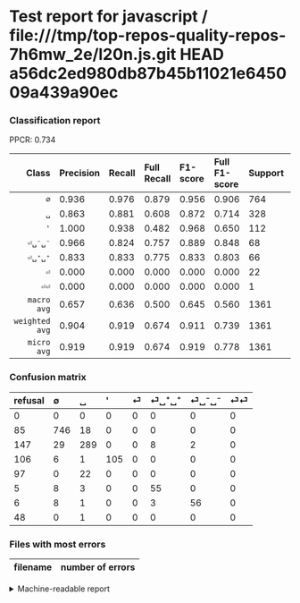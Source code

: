 # Test report for javascript / file:///tmp/top-repos-quality-repos-7h6mw_2e/l20n.js.git HEAD a56dc2ed980db87b45b11021e645009a439a90ec

### Classification report

PPCR: 0.734

| Class | Precision | Recall | Full Recall | F1-score | Full F1-score | Support | Full Support | PPCR |
|------:|:----------|:-------|:------------|:---------|:---------|:--------|:-------------|:-----|
| `∅` | 0.936| 0.976| 0.879| 0.956| 0.906| 764| 849| 0.900 |
| `␣` | 0.863| 0.881| 0.608| 0.872| 0.714| 328| 475| 0.691 |
| `'` | 1.000| 0.938| 0.482| 0.968| 0.650| 112| 218| 0.514 |
| `⏎␣⁻␣⁻` | 0.966| 0.824| 0.757| 0.889| 0.848| 68| 74| 0.919 |
| `⏎␣⁺␣⁺` | 0.833| 0.833| 0.775| 0.833| 0.803| 66| 71| 0.930 |
| `⏎` | 0.000| 0.000| 0.000| 0.000| 0.000| 22| 119| 0.185 |
| `⏎⏎` | 0.000| 0.000| 0.000| 0.000| 0.000| 1| 49| 0.020 |
| `macro avg` | 0.657| 0.636| 0.500| 0.645| 0.560| 1361| 1855| 0.734 |
| `weighted avg` | 0.904| 0.919| 0.674| 0.911| 0.739| 1361| 1855| 0.734 |
| `micro avg` | 0.919| 0.919| 0.674| 0.919| 0.778| 1361| 1855| 0.734 |

### Confusion matrix

|refusal|  ∅| ␣| '| ⏎| ⏎␣⁺␣⁺| ⏎␣⁻␣⁻| ⏎⏎| 
|:---|:---|:---|:---|:---|:---|:---|:---|
|0 |0 |0 |0 |0 |0 |0 |0 |
|85 |746 |18 |0 |0 |0 |0 |0 |
|147 |29 |289 |0 |0 |8 |2 |0 |
|106 |6 |1 |105 |0 |0 |0 |0 |
|97 |0 |22 |0 |0 |0 |0 |0 |
|5 |8 |3 |0 |0 |55 |0 |0 |
|6 |8 |1 |0 |0 |3 |56 |0 |
|48 |0 |1 |0 |0 |0 |0 |0 |

### Files with most errors

| filename | number of errors|
|:----:|:-----|

<details>
    <summary>Machine-readable report</summary>
```json
{
  "cl_report": {"\u0027": {"f1-score": 0.967741935483871, "precision": 1.0, "recall": 0.9375, "support": 112}, "macro avg": {"f1-score": 0.6453652278805716, "precision": 0.6567924542168538, "recall": 0.635985728092795, "support": 1361}, "micro avg": {"f1-score": 0.9191770756796473, "precision": 0.9191770756796473, "recall": 0.9191770756796473, "support": 1361}, "weighted avg": {"f1-score": 0.9111018363952358, "precision": 0.9042821713456912, "recall": 0.9191770756796473, "support": 1361}, "\u2205": {"f1-score": 0.9557975656630365, "precision": 0.9360100376411543, "recall": 0.9764397905759162, "support": 764}, "\u23ce": {"f1-score": 0.0, "precision": 0.0, "recall": 0.0, "support": 22}, "\u23ce\u23ce": {"f1-score": 0.0, "precision": 0.0, "recall": 0.0, "support": 1}, "\u23ce\u2423\u207a\u2423\u207a": {"f1-score": 0.8333333333333334, "precision": 0.8333333333333334, "recall": 0.8333333333333334, "support": 66}, "\u23ce\u2423\u207b\u2423\u207b": {"f1-score": 0.888888888888889, "precision": 0.9655172413793104, "recall": 0.8235294117647058, "support": 68}, "\u2423": {"f1-score": 0.8717948717948718, "precision": 0.8626865671641791, "recall": 0.8810975609756098, "support": 328}},
  "cl_report_full": {"\u0027": {"f1-score": 0.6501547987616099, "precision": 1.0, "recall": 0.481651376146789, "support": 218}, "macro avg": {"f1-score": 0.5602256366258881, "precision": 0.6567924542168538, "recall": 0.5000225534001934, "support": 1855}, "micro avg": {"f1-score": 0.7779850746268656, "precision": 0.9191770756796473, "recall": 0.6743935309973046, "support": 1855}, "weighted avg": {"f1-score": 0.7385697992889082, "precision": 0.8372310425277957, "recall": 0.6743935309973046, "support": 1855}, "\u2205": {"f1-score": 0.9064398541919806, "precision": 0.9360100376411543, "recall": 0.8786808009422851, "support": 849}, "\u23ce": {"f1-score": 0.0, "precision": 0.0, "recall": 0.0, "support": 119}, "\u23ce\u23ce": {"f1-score": 0.0, "precision": 0.0, "recall": 0.0, "support": 49}, "\u23ce\u2423\u207a\u2423\u207a": {"f1-score": 0.8029197080291971, "precision": 0.8333333333333334, "recall": 0.7746478873239436, "support": 71}, "\u23ce\u2423\u207b\u2423\u207b": {"f1-score": 0.8484848484848485, "precision": 0.9655172413793104, "recall": 0.7567567567567568, "support": 74}, "\u2423": {"f1-score": 0.7135802469135802, "precision": 0.8626865671641791, "recall": 0.608421052631579, "support": 475}},
  "ppcr": 0.7336927223719677
}
```
</details>
